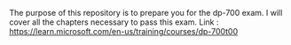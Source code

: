 
The purpose of this repository is to prepare you for the dp-700 exam. I will cover all the chapters necessary to pass this exam.
Link : https://learn.microsoft.com/en-us/training/courses/dp-700t00
